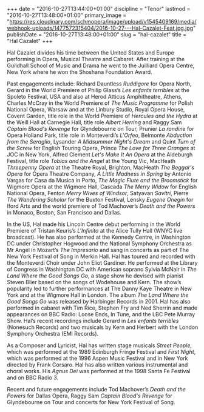 +++
date = "2016-10-27T13:44:00+01:00"
discipline = "Tenor"
lastmod = "2016-10-27T13:48:00+01:00"
primary_image = "https://res.cloudinary.com/schmopera/image/upload/v1545409169/media/webhook-uploads/1477572315404/2016-10-27---Hal-Cazalet-Feat.jpg.jpg"
publishDate = "2016-10-27T13:48:00+01:00"
slug = "hal-cazalet"
title = "Hal Cazalet"
+++

Hal Cazalet divides his time between the United States and Europe performing in Opera, Musical Theatre and Cabaret. After training at the Guildhall School of Music and Drama he went to the Juilliard Opera Centre, New York where he won the Shoshana Foundation Award.

Past engagements include: Richard Dauntless *Ruddigore* for Opera North, Gerard in the World Premiere of Philip Glass’s *Les enfants terribles* at the Spoleto Festival, USA and also at Herod Atticus Amphitheatre, Athens, Charles McCray in the World Premiere of *The Music Programme* for Polish National Opera, Warsaw and at the Linbury Studio, Royal Opera House, Covent Garden, title role in the World Premiere of *Hercules and the Hydra* at the Weill Hall at Carnegie Hall, title role *Albert Herring* and Raggy Sam *Captain Blood's Revenge* for Glyndebourne on Tour, Prunier *La rondine* for Opera Holland Park, title role in Monteverdi’s *L'Orfeo*, Belmonte *Abduction from the Seraglio*, Lysander *A Midsummer Night's Dream* and Quint *Turn of the Screw* for English Touring Opera, Prince *The Love for Three Oranges* at JOC in New York, Alfred Clement *Let's Make It An Opera* at the Aldeburgh Festival, title role *Tobias and the Angel* at the Young Vic, MacHeath *Threepenny Opera* at the Theatre Royal, Brighton, MacHeath *The Beggar's Opera* for Opera Theatre Company, *A Little Madness in Spring* by Antonio Vargas for Casa da Musica in Porto, *The Magic Flute and the Broomstick* for Wigmore Opera at the Wigmore Hall, Cascada *The Merry Widow* for English National Opera, Fenton *Merry Wives of Windsor*, Satyavan *Savitri*, Pierre *The Wandering Scholar* for the Buxton Festival, Lensky *Eugene Onegin* for Iford Arts and the world premiere of Tod Machover’s *Death and the Powers* in Monaco, Boston, San Francisco and Dallas.

In the US, Hal made his Lincoln Centre debut performing in the World Premiere of Tristan Keuris’s *L'Infinito* at the Alice Tully Hall (WNYC live broadcast). He has also performed at the Kennedy Centre, in Washington DC under Christopher Hogwood and the National Symphony Orchestra as Mr Angel in Mozart’s *The Impresario* and sang in concerts as part of The New York Festival of Song in Merkin Hall. Hal has toured and recorded with the Monteverdi Choir under John Eliot Gardiner. He performed at the Library of Congress in Washington DC with American soprano Sylvia McNair in *The Land Where the Good Songs Go*, a stage show he devised with pianist Steven Blier based on the songs of Wodehouse and Kern. The show’s popularity led to further performances at The Danny Kaye Theatre in New York and at the Wigmore Hall in London. The album *The Land Where the Good Songs Go* was released by Harbinger Records in 2001. Hal has also performed in cabaret with Tim Rice, Stephen Fry and Ned Sherrin and made appearances on BBC Radio: Loose Ends, In Tune, and the LBC Pete Murray Show. Hal’s recent recordings include Gerard in *Les enfants terribles* (Nonesuch Records) and two musicals by Kern and Herbert with the London Symphony Orchestra (EMI Records).

As a Composer and Lyricist, Hal has written stage musicals *Street People*, which was performed at the 1989 Edinburgh Fringe Festival and *First Night*, which was performed at the 1996 Aspen Music Festival and in New York directed by Frank Corsaro. Hal has also written various instrumental and choral works. His *Agnus Dei* was performed at the 1998 Santa Fe Festival and on BBC Radio 3.

Recent and future engagements include Tod Machover’s *Death and the Powers* for Dallas Opera, Raggy Sam *Captain Blood's Revenge* for Glyndebourne on Tour and concerts for New York Festival of Song.
